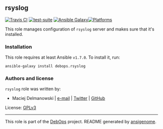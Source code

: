 ## rsyslog

[![Travis CI](https://secure.travis-ci.org/debops/ansible-rsyslog.png)](http://travis-ci.org/debops/ansible-rsyslog) [![test-suite](http://img.shields.io/badge/test--suite-ansible--rsyslog-blue.svg)](https://github.com/debops/test-suite/tree/master/ansible-rsyslog/) [![Ansible Galaxy](http://img.shields.io/badge/galaxy-debops.rsyslog-660198.svg)](https://galaxy.ansible.com/list#/roles/1594)[![Platforms](http://img.shields.io/badge/platforms-debian%20|%20ubuntu-lightgrey.svg)](#)

This role manages configuration of `rsyslog` server and makes sure that
it's installed.


### Installation

This role requires at least Ansible `v1.7.0`. To install it, run:

    ansible-galaxy install debops.rsyslog




### Authors and license

`rsyslog` role was written by:

- Maciej Delmanowski | [e-mail](mailto:drybjed@gmail.com) | [Twitter](https://twitter.com/drybjed) | [GitHub](https://github.com/drybjed)

License: [GPLv3](https://tldrlegal.com/license/gnu-general-public-license-v3-(gpl-3))

***

This role is part of the [DebOps](http://debops.org/) project. README generated by [ansigenome](https://github.com/nickjj/ansigenome/).
